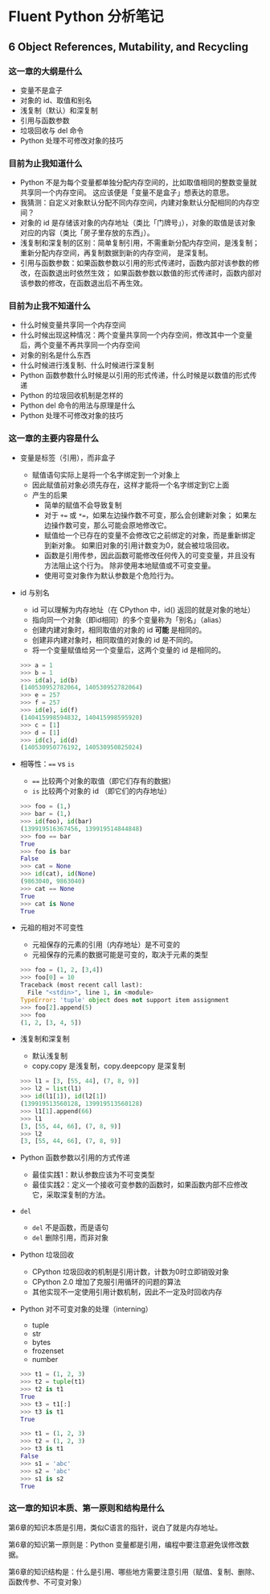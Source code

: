 # Fluent Python 分析笔记

## 6 Object References, Mutability, and Recycling

### 这一章的大纲是什么

- 变量不是盒子
- 对象的 id、取值和别名
- 浅复制（默认）和深复制
- 引用与函数参数
- 垃圾回收与 del 命令
- Python 处理不可修改对象的技巧

### 目前为止我知道什么

- Python 不是为每个变量都单独分配内存空间的，比如取值相同的整数变量就共享同一个内存空间。
  这应该便是「变量不是盒子」想表达的意思。
- 我猜测：自定义对象默认分配不同内存空间，内建对象默认分配相同的内存空间？
- 对象的 id 是存储该对象的内存地址（类比「门牌号」），对象的取值是该对象对应的内容（类比「房子里存放的东西」）。
- 浅复制和深复制的区别：简单复制引用，不需重新分配内存空间，是浅复制；重新分配内存空间，再复制数据到新的内存空间， 是深复制。
- 引用与函数参数：如果函数参数以引用的形式传递时，函数内部对该参数的修改，在函数退出时依然生效；
  如果函数参数以数值的形式传递时，函数内部对该参数的修改，在函数退出后不再生效。

### 目前为止我不知道什么

- 什么时候变量共享同一个内存空间
- 什么时候出现这种情况：两个变量共享同一个内存空间，修改其中一个变量后，两个变量不再共享同一个内存空间
- 对象的别名是什么东西
- 什么时候进行浅复制、什么时候进行深复制
- Python 函数参数什么时候是以引用的形式传递，什么时候是以数值的形式传递
- Python 的垃圾回收机制是怎样的
- Python  del 命令的用法与原理是什么
- Python 处理不可修改对象的技巧

### 这一章的主要内容是什么

- 变量是标签（引用），而非盒子
  - 赋值语句实际上是将一个名字绑定到一个对象上
  - 因此赋值前对象必须先存在，这样才能将一个名字绑定到它上面
  - 产生的后果
    - 简单的赋值不会导致复制
    - 对于 `+=` 或 `*=`，如果左边操作数不可变，那么会创建新对象；
      如果左边操作数可变，那么可能会原地修改它。
    - 赋值给一个已存在的变量不会修改它之前绑定的对象，而是重新绑定到新对象。
      如果旧对象的引用计数变为0，就会被垃圾回收。
    - 函数是引用传参，因此函数可能修改任何传入的可变变量，并且没有方法阻止这个行为。
      除非使用本地赋值或不可变变量。
    - 使用可变对象作为默认参数是个危险行为。

- id 与别名
  - id 可以理解为内存地址（在 CPython 中，id() 返回的就是对象的地址）
  - 指向同一个对象（即id相同）的多个变量称为「别名」（alias）
  - 创建内建对象时，相同取值的对象的 id **可能** 是相同的。
  - 创建非内建对象时，相同取值的对象的 id 是不同的。
  - 将一个变量赋值给另一个变量后，这两个变量的 id 是相同的。

  ```python
  >>> a = 1
  >>> b = 1
  >>> id(a), id(b)
  (140530952782064, 140530952782064)
  >>> e = 257
  >>> f = 257
  >>> id(e), id(f)
  (140415998594832, 140415998595920)
  >>> c = [1]
  >>> d = [1]
  >>> id(c), id(d)
  (140530950776192, 140530950825024)
  ```

- 相等性：`==` vs `is`
  - `==` 比较两个对象的取值（即它们存有的数据）
  - `is` 比较两个对象的 id （即它们的内存地址）

  ```python
  >>> foo = (1,)
  >>> bar = (1,)
  >>> id(foo), id(bar)
  (139919516367456, 139919514844848)
  >>> foo == bar
  True
  >>> foo is bar
  False
  >>> cat = None
  >>> id(cat), id(None)
  (9863040, 9863040)
  >>> cat == None
  True
  >>> cat is None
  True
  ```

- 元祖的相对不可变性
  - 元祖保存的元素的引用（内存地址）是不可变的
  - 元祖保存的元素的数据可能是可变的，取决于元素的类型

  ```python
  >>> foo = (1, 2, [3,4])
  >>> foo[0] = 10
  Traceback (most recent call last):
    File "<stdin>", line 1, in <module>
  TypeError: 'tuple' object does not support item assignment
  >>> foo[2].append(5)
  >>> foo
  (1, 2, [3, 4, 5])
  ```

- 浅复制和深复制
  - 默认浅复制
  - copy.copy 是浅复制，copy.deepcopy 是深复制

  ```python
  >>> l1 = [3, [55, 44], (7, 8, 9)]
  >>> l2 = list(l1)
  >>> id(l1[1]), id(l2[1])
  (139919513560128, 139919513560128)
  >>> l1[1].append(66)
  >>> l1
  [3, [55, 44, 66], (7, 8, 9)]
  >>> l2
  [3, [55, 44, 66], (7, 8, 9)]
  ```

- Python 函数参数以引用的方式传递
  - 最佳实践1：默认参数应该为不可变类型
  - 最佳实践2：定义一个接收可变参数的函数时，如果函数内部不应修改它，采取深复制的方法。

- `del`
  - `del` 不是函数，而是语句
  - `del` 删除引用，而非对象

- Python 垃圾回收
  - CPython 垃圾回收的机制是引用计数，计数为0时立即销毁对象
  - CPython 2.0 增加了克服引用循环的问题的算法
  - 其他实现不一定使用引用计数机制，因此不一定及时回收内存

- Python 对不可变对象的处理（interning）
  - tuple
  - str
  - bytes
  - frozenset
  - number

  ```python
  >>> t1 = (1, 2, 3)
  >>> t2 = tuple(t1)
  >>> t2 is t1
  True
  >>> t3 = t1[:]
  >>> t3 is t1
  True
  ```

  ```python
  >>> t1 = (1, 2, 3)
  >>> t2 = (1, 2, 3)
  >>> t3 is t1
  False
  >>> s1 = 'abc'
  >>> s2 = 'abc'
  >>> s1 is s2
  True
  ```

### 这一章的知识本质、第一原则和结构是什么

第6章的知识本质是引用，类似C语言的指针，说白了就是内存地址。

第6章的知识第一原则是：Python 变量都是引用，编程中要注意避免误修改数据。

第6章的知识结构是：什么是引用、哪些地方需要注意引用（赋值、复制、删除、函数传参、不可变对象）
